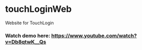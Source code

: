# touchLoginWeb
Website for TouchLogin

### Watch demo here: https://www.youtube.com/watch?v=Db8qtwK__Qs
